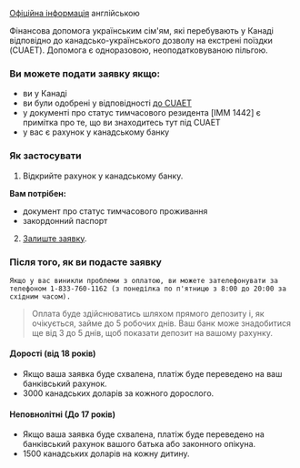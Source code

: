 [Офіційна інформація](https://www.canada.ca/en/immigration-refugees-citizenship/services/immigrate-canada/ukraine-measures/settlement/get-financial-assistance.html) англійською

Фінансова допомога українським сім'ям, які перебувають у Канаді відповідно до канадсько-українського дозволу на екстрені поїздки (CUAET). Допомога є одноразовою, неоподатковуваною пільгою.

### Ви можете подати заявку якщо:
* ви у Канаді
* ви були одобрені у відповідності [до CUAET](https://www.canada.ca/en/immigration-refugees-citizenship/services/immigrate-canada/ukraine-measures/cuaet.html)
* у документі про статус тимчасового резидента [IMM 1442] є примітка про те, що ви знаходитесь тут під CUAET
* у вас є рахунок у канадському банку
### Як застосувати
1. Відкрийте рахунок у канадському банку.

**Вам потрібен:**
* документ про статус тимчасового проживання
* закордонний паспорт
2. [Залиште заявку](https://srv217.services.gc.ca/ihst4/Intro.aspx?cid=977376c8-4809-47af-b40b-0dc0a1932477&lc=eng).
###  **Після того, як ви подасте заявку**
`Якщо у вас виникли проблеми з оплатою, ви можете зателефонувати за телефоном 1-833-760-1162 (з понеділка по п'ятницю з 8:00 до 20:00 за східним часом).`
>Оплата буде здійснюватись шляхом прямого депозиту і, як очікується, займе до 5 робочих днів. Ваш банк може знадобитися ще від 3 до 5 днів, щоб показати депозит на вашому рахунку.
#### **Дорості (від 18 років)**
* Якщо ваша заявка буде схвалена, платіж буде переведено на ваш банківський рахунок.
* 3000 канадських доларів за кожного дорослого.
#### **Неповнолітні (До 17 років)**
* Якщо ваша заявка буде схвалена, платіж буде переведено на банківський рахунок вашого батька або законного опікуна.
* 1500 канадських доларів на кожну дитину.